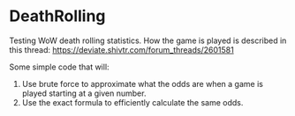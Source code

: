 # DeathRolling
Testing WoW death rolling statistics. How the game is played is described in this thread: https://deviate.shivtr.com/forum_threads/2601581

Some simple code that will:

1. Use brute force to approximate what the odds are when a game is played starting at a given number.
1. Use the exact formula to efficiently calculate the same odds.
